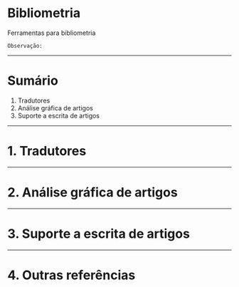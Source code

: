 # Bibliometria

Ferramentas para bibliometria

```
Observação:

```

---
# Sumário

1. Tradutores<br>
2. Análise gráfica de artigos<br>
3. Suporte a escrita de artigos<br>



---
# 1. Tradutores<br>

---
# 2. Análise gráfica de artigos<br>

---
# 3. Suporte a escrita de artigos<br>


---
# 4. Outras referências

